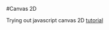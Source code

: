 #Canvas 2D

Trying out javascript canvas 2D [tutorial](https://developer.mozilla.org/en-US/docs/Web/API/Canvas_API/Tutorial)